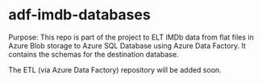 # adf-imdb-databases

Purpose: This repo is part of the project to ELT IMDb data from flat files in Azure Blob storage to Azure SQL Database using Azure Data Factory. It contains the schemas for the destination database.

The ETL (via Azure Data Factory) repository will be added soon.
